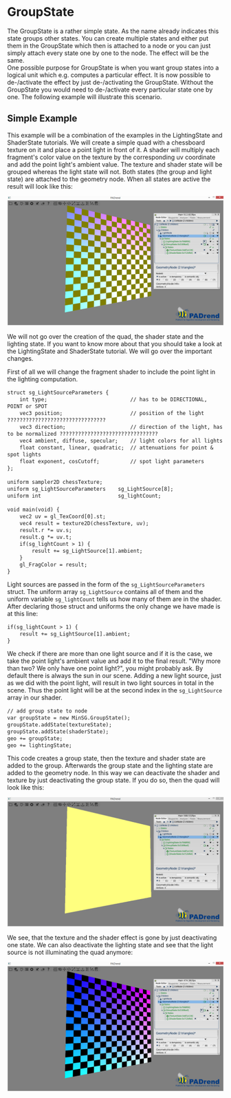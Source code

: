 <!------------------------------------------------------------------------------------------------
This work is licensed under the Creative Commons Attribution-ShareAlike 4.0 International License.
 To view a copy of this license, visit http://creativecommons.org/licenses/by-sa/4.0/.
 Author: Stanislaw Eppinger (eppinger@mail.uni-paderborn.de)
 PADrend Version 1.0.0
------------------------------------------------------------------------------------------------->

# GroupState
The GroupState is a rather simple state. As the name already indicates this state groups other states. You can create multiple states and either put them in the GroupState which then is attached to a node or you can just simply attach every state one by one to the node. The effect will be the same.  
One possible purpose for GroupState is when you want group states into a logical unit which e.g. computes a particular effect. It is now possible to de-/activate the effect by just de-/activating the GroupState. Without the GroupState you would need to de-/activate every particular state one by one. The following example will illustrate this scenario.

## Simple Example
This example will be a combination of the examples in the LightingState and ShaderState tutorials. We will create a simple quad with a chessboard texture on it and place a point light in front of it. A shader will multiply each fragment's color value on the texture by the corresponding uv coordinate and add the point light's ambient value. The texture and shader state will be grouped whereas the light state will not. Both states (the group and light state) are attached to the geometry node. When all states are active the result will look like this:

![All states activated](group_with_light.png)

We will not go over the creation of the quad, the shader state and the lighting state. If you want to know more about that you should take a look at the LightingState and ShaderState tutorial. We will go over the important changes.

First of all we will change the fragment shader to include the point light in the lighting computation.

<!---INCLUDE src=Groupstate.escript, start=64, end=86--->
<!---BEGINN_CODESECTION--->
<!---Automaticly generated section. Do not edit!!!--->
    struct sg_LightSourceParameters {
        int type; 							// has to be DIRECTIONAL, POINT or SPOT
        vec3 position; 						// position of the light  ????????????????????????????????
        vec3 direction; 					// direction of the light, has to be normalized ????????????????????????????????
        vec4 ambient, diffuse, specular;	// light colors for all lights
        float constant, linear, quadratic;	// attenuations for point & spot lights
        float exponent, cosCutoff;			// spot light parameters
    };
    
    uniform sampler2D chessTexture;
    uniform sg_LightSourceParameters	sg_LightSource[8];
    uniform int							sg_lightCount;
    
    void main(void) {
        vec2 uv = gl_TexCoord[0].st;
        vec4 result = texture2D(chessTexture, uv);
        result.r *= uv.s;
        result.g *= uv.t;
        if(sg_lightCount > 1) {
            result += sg_LightSource[1].ambient;
        }
        gl_FragColor = result;
    }
<!---END_CODESECTION--->

Light sources are passed in the form of the `sg_LightSourceParameters` struct. The uniform array `sg_LightSource` contains all of them and the uniform variable `sg_lightCount` tells us how many of them are in the shader. After declaring those struct and uniforms the only change we have made is at this line:

<!---INCLUDE src=Groupstate.escript, start=82, end=84--->
<!---BEGINN_CODESECTION--->
<!---Automaticly generated section. Do not edit!!!--->
    if(sg_lightCount > 1) {
        result += sg_LightSource[1].ambient;
    }
<!---END_CODESECTION--->

We check if there are more than one light source and if it is the case, we take the point light's ambient value and add it to the final result. "Why more than two? We only have one point light?", you might probably ask. By default there is always the sun in our scene. Adding a new light source, just as we did with the point light, will result in two light sources in total in the scene. Thus the point light will be at the second index in the `sg_LightSource` array in our shader.

<!---INCLUDE src=Groupstate.escript, start=106, end=111--->
<!---BEGINN_CODESECTION--->
<!---Automaticly generated section. Do not edit!!!--->
    // add group state to node
    var groupState = new MinSG.GroupState();
    groupState.addState(textureState);
    groupState.addState(shaderState);
    geo += groupState;
    geo += lightingState;
<!---END_CODESECTION--->

This code creates a group state, then the texture and shader state are added to the group. Afterwards the group state and the lighting state are added to the geometry node. In this way we can deactivate the shader and texture by just deactivating the group state. If you do so, then the quad will look like this:

![Light states activated](only_light.png)

We see, that the texture and the shader effect is gone by just deactivating one state. We can also deactivate the lighting state and see that the light source is not illuminating the quad anymore:

![Light states activated](only_group.png)





